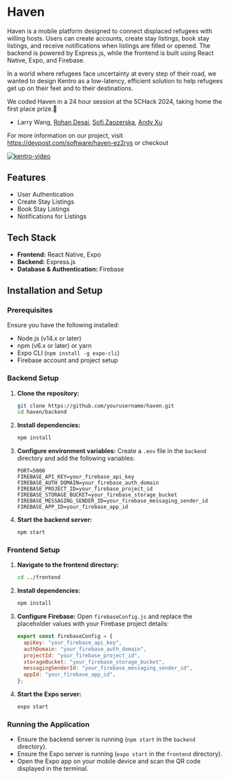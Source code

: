 # Haven 

Haven is a mobile platform designed to connect displaced refugees with willing hosts. Users can create accounts, create stay listings, book stay listings, and receive notifications when listings are filled or opened. The backend is powered by Express.js, while the frontend is built using React Native, Expo, and Firebase.

In a world where refugees face uncertainty at every step of their road, we wanted to design Kentro as a low-latency, efficient solution to help refugees get up on their feet and to their destinations. 

We coded Haven in a 24 hour session at the 5CHack 2024, taking home the first place prize.🥇

- Larry Wang, [Rohan Desai](https://github.com/rohan335), [Sofi Zaozerska](https://github.com/sofigoldfoxhmc), [Andy Xu](https://github.com/andaero)

For more information on our project, visit
https://devpost.com/software/haven-ez2rys or checkout 

[![kentro-video](https://img.youtube.com/vi/R5dImxBZCo0/0.jpg)](https://www.youtube.com/watch?v=R5dImxBZCo0)

## Features
- User Authentication
- Create Stay Listings
- Book Stay Listings
- Notifications for Listings

## Tech Stack
- **Frontend:** React Native, Expo
- **Backend:** Express.js
- **Database & Authentication:** Firebase

## Installation and Setup

### Prerequisites
Ensure you have the following installed:
- Node.js (v14.x or later)
- npm (v6.x or later) or yarn
- Expo CLI (`npm install -g expo-cli`)
- Firebase account and project setup

### Backend Setup
1. **Clone the repository:**
    ```bash
    git clone https://github.com/yourusername/haven.git
    cd haven/backend
    ```

2. **Install dependencies:**
    ```bash
    npm install
    ```

3. **Configure environment variables:**
    Create a `.env` file in the `backend` directory and add the following variables:
    ```env
    PORT=5000
    FIREBASE_API_KEY=your_firebase_api_key
    FIREBASE_AUTH_DOMAIN=your_firebase_auth_domain
    FIREBASE_PROJECT_ID=your_firebase_project_id
    FIREBASE_STORAGE_BUCKET=your_firebase_storage_bucket
    FIREBASE_MESSAGING_SENDER_ID=your_firebase_messaging_sender_id
    FIREBASE_APP_ID=your_firebase_app_id
    ```

4. **Start the backend server:**
    ```bash
    npm start
    ```

### Frontend Setup
1. **Navigate to the frontend directory:**
    ```bash
    cd ../frontend
    ```

2. **Install dependencies:**
    ```bash
    npm install
    ```

3. **Configure Firebase:**
    Open `firebaseConfig.js` and replace the placeholder values with your Firebase project details:
    ```javascript
    export const firebaseConfig = {
      apiKey: "your_firebase_api_key",
      authDomain: "your_firebase_auth_domain",
      projectId: "your_firebase_project_id",
      storageBucket: "your_firebase_storage_bucket",
      messagingSenderId: "your_firebase_messaging_sender_id",
      appId: "your_firebase_app_id",
    };
    ```

4. **Start the Expo server:**
    ```bash
    expo start
    ```

### Running the Application
- Ensure the backend server is running (`npm start` in the `backend` directory).
- Ensure the Expo server is running (`expo start` in the `frontend` directory).
- Open the Expo app on your mobile device and scan the QR code displayed in the terminal.

